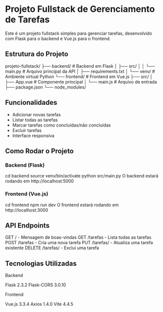 # Projeto Fullstack de Gerenciamento de Tarefas

Este é um projeto fullstack simples para gerenciar tarefas, desenvolvido com Flask para o backend e Vue.js para o frontend.

## Estrutura do Projeto

projeto-fullstack/
├── backend/        # Backend em Flask
│   ├── src/
│   │   └── main.py # Arquivo principal da API
│   ├── requirements.txt
│   └── venv/       # Ambiente virtual Python
└── frontend/       # Frontend em Vue.js
├── src/
│   ├── App.vue # Componente principal
│   └── main.js # Arquivo de entrada
├── package.json
└── node_modules/

## Funcionalidades

- Adicionar novas tarefas
- Listar todas as tarefas
- Marcar tarefas como concluídas/não concluídas
- Excluir tarefas
- Interface responsiva


## Como Rodar o Projeto

### Backend (Flask)

cd backend
source venv/bin/activate
python src/main.py
O backend estará rodando em http://localhost:5000

### Frontend (Vue.js)

cd frontend
npm run dev
O frontend estará rodando em http://localhost:3000

## API Endpoints

GET / - Mensagem de boas-vindas
GET /tarefas - Lista todas as tarefas
POST /tarefas - Cria uma nova tarefa
PUT /tarefas/<id> - Atualiza uma tarefa existente
DELETE /tarefas/<id> - Exclui uma tarefa

## Tecnologias Utilizadas

Backend

Flask 2.3.2
Flask-CORS 3.0.10

Frontend

Vue.js 3.3.4
Axios 1.4.0
Vite 4.4.5

